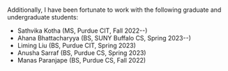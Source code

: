 <br>

Additionally, I have been fortunate to work with the following graduate and undergraduate students:

<ul>
	<li>Sathvika Kotha (MS, Purdue CIT, Fall 2022--)</li>
	<li>Ahana Bhattacharyya (BS, SUNY Buffalo CS, Spring 2023--)</li>
	<li>Liming Liu (BS, Purdue CIT, Spring 2023)</li>
	<li>Anusha Sarraf (BS, Purdue CS, Spring 2023)</li>
	<li>Manas Paranjape (BS, Purdue CS, Fall 2022)</li>
</ul>